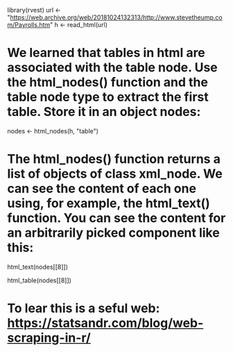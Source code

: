 library(rvest)
url <- "https://web.archive.org/web/20181024132313/http://www.stevetheump.com/Payrolls.htm"
h <- read_html(url)
# We learned that tables in html are associated with the table node.  Use the html_nodes() function and the table node type to extract the first table. Store it in an object nodes:

nodes <- html_nodes(h, "table")

# The html_nodes() function returns a list of objects of class xml_node. We can see the content of each one using, for example, the html_text() function. You can see the content for an arbitrarily picked component like this:

html_text(nodes[[8]])

html_table(nodes[[8]])


# To lear this is a seful web: https://statsandr.com/blog/web-scraping-in-r/

